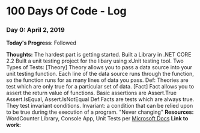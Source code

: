 # 100 Days Of Code - Log

### Day 0: April 2, 2019 

**Today's Progress**: Followed 

**Thoughts:** The hardest part is getting started. Built a Library in .NET CORE 2.2
Built a unit testing project for the libary using xUnit testing tool.
Two Types of Tests: 
[Theory] 
Theory allows you to pass a data source into your unit testing function. Each line of the data source runs through the function, so the function runs for as many lines of data you pass. 
Def: Theories are test which are only true for a particular set of data. 
[Fact]
Fact allows you to assert the return value of functions. Basic assertions are Assert.True
Assert.IsEqual, Assert.IsNotEqual
Def:Facts are tests which are always true. They test invariant conditions. Invariant:  a condition that can be relied upon to be true during the execution of a program. "Never changing"
**Resources:** WordCounter Library, Console App, Unit Tests per [Microsoft Docs](https://docs.microsoft.com/en-us/dotnet/core/tutorials/using-on-mac-vs-full-solution)
**Link to work:** 

